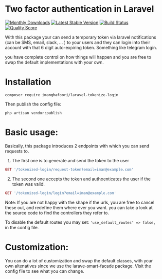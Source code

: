 

# Two factor authentication in Laravel

[![Monthly Downloads](https://poser.pugx.org/imanghafoori/laravel-tokenize-login/d/monthly)](https://packagist.org/packages/imanghafoori/laravel-tokenize-login)
[![Latest Stable Version](https://poser.pugx.org/imanghafoori/laravel-tokenize-login/v/stable)](https://packagist.org/packages/imanghafoori/laravel-tokenize-login)
[![Build Status](https://travis-ci.org/imanghafoori1/tokenized-login.svg?branch=master)](https://travis-ci.org/imanghafoori1/tokenized-login)
<a href="https://scrutinizer-ci.com/g/imanghafoori1/tokenized-login"><img src="https://img.shields.io/scrutinizer/g/imanghafoori1/tokenized-login.svg?style=flat-square" alt="Quality Score"></img></a>

With this package your can send a temporary token via laravel notifications (can be SMS, email, slack, ... ) to your users and they can login into their account with that 6 digit auto-expiring token.
Something like telegram login.

you have complete control on how things will happen and you are free to swap the default implementations with your own.

# Installation
```
composer require imanghafoori/laravel-tokenize-login
```
Then publish the config file:

```
php artisan vendor:publish
```



# Basic usage:
Basically, this package introduces 2 endpoints with which you can send requests to.

1. The first one is to generate and send the token to the user
```php
GET '/tokenized-login/request-token?email=iman@example.com'
```

2. The second one accepts the token and authoenticates the user if the token was valid.
```php
GET '/tokenized-login/login?email=iman@example.com'
```

Note: If you are not happy with the shape if the urls, you are free to cancel these out, and redefine them where ever you want.
you can take a look at the source code to find the controllers they refer to.

To disable the default routes you may set: ```'use_default_routes' => false,``` in the config file.

# Customization:
You can do a lot of customization and swap the default classes, with your own altenatives since we use the larave-smart-facade package.
Visit the config file to see what you can change.
